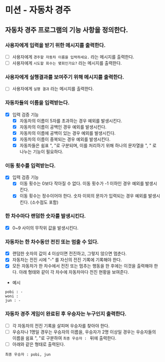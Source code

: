 # 미션 - 자동차 경주

## 자동차 경주 프로그램의 기능 사항을 정의한다.

### 사용자에게 입력을 받기 위한 메시지를 출력한다.

-[ ] 사용자에게 `경주할 자동차 이름을 입력하세요.` 라는 메시지를 출력한다.
-[ ] 사용자에게 `시도할 회수는 몇회인가요?` 라는 메시지를 출력한다.

### 사용자에게 실행결과를 보여주기 위해 메시지를 출력한다.

- [ ] 사용자에게 `실행 결과` 라는 메시지를 출력한다.

### 자동차들의 이름을 입력받는다.

- [x] 입력 검증 기능
  -[x] 자동차의 이름이 5자를 초과하는 경우 예외를 발생시킨다.
  -[x] 자동차의 이름이 공백인 경우 예외를 발생시킨다.
  -[x] 자동차의 이름에 공백이 있는 경우 예외를 발생시킨다.
  -[x] 자동차의 이름이 중복되는 경우 예외를 발생시킨다.
  -[x] 자동차들은 쉼표 ", "로 구분되며, 이를 처리하기 위해 하나의 문자열을 ", " 로 나누는 기능이 필요하다.

### 이동 횟수를 입력받는다.

-[x] 입력 검증 기능 
  -[x] 이동 횟수는 0보다 작아질 수 없다. 이동 횟수가 -1 이하인 경우 예외를 발생시킨다.
  -[x] 이동 횟수는 정수이어야 한다. 숫자 이외의 문자가 입력되는 경우 예외를 발생시킨다. (소수점도 포함)

### 한 차수마다 랜덤한 숫자를 발생시킨다.

-[x] 0~9 사이의 무작위 값을 발생시킨다.

### 자동차는 한 차수동안 전진 또는 멈출 수 있다.

-[x] 랜덤한 숫자의 값이 4 이상이면 전진하고, 그렇지 않으면 멈춘다.
-[x] 자동차는 전진 시에 "-" 를 자신의 전진 기록에 기록해야 한다.
-[x] 모든 자동차가 한 차수에서 전진 또는 멈추는 행동을 한 후에는 이것을 출력해야 한다. 아래 형태와 같이 각 차수에 자동차마다 전진 현황을 보여준다.
- 예시
```agsl
pobi : -
woni : 
jun : -
```

### 자동차 경주 게임이 완료된 후 우승자는 누구인지 출력한다.

-[ ] 각 자동차의 전진 기록을 살피며 우승자를 찾아야 한다.
-[ ] 우승자나 1명일 경우는 우승자의 이름을, 우승자가 2명 이상일 경우는 우승자들의 이름을 쉼표 ", "로 구분하여 `최종 우승자 : ` 뒤에 출력한다.
-[ ] 아래와 같은 형태로 출력된다.
```agsl
최종 우승자 : pobi, jun
```

